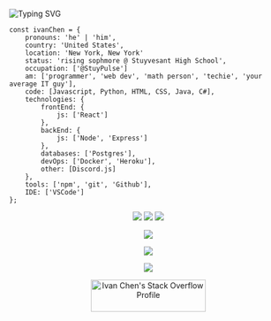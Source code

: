 ![Typing SVG](https://readme-typing-svg.herokuapp.com?font=Roboto&color=FFFFFF&size=30&vCenter=true&lines=Hi+there%2C+I'm+Ivan+Chen;%E4%BD%A0%E5%A5%BD%EF%BC%8C%E6%88%91%E5%8F%AB+Ivan+Chen;Hola%2C+soy+Ivan+Chen;%E3%81%93%E3%82%93%E3%81%AB%E3%81%A1%E3%81%AF+%E3%82%8F%E3%81%9F%E3%81%97+%E3%82%8F+Ivan+Chen;Bonjour+je+suis+Ivan+Chen;%EC%95%88%EB%85%95%ED%95%98%EC%84%B8%EC%9A%94+Ivan+Chen)

```
const ivanChen = {
    pronouns: 'he' | 'him',
    country: 'United States',
    location: 'New York, New York'
    status: 'rising sophmore @ Stuyvesant High School',
    occupation: ['@StuyPulse']
    am: ['programmer', 'web dev', 'math person', 'techie', 'your average IT guy'],
    code: [Javascript, Python, HTML, CSS, Java, C#],
    technologies: {
        frontEnd: {
            js: ['React']
        },
        backEnd: {
            js: ['Node', 'Express']
        },
        databases: ['Postgres'],
        devOps: ['Docker', 'Heroku'],
        other: [Discord.js]
    },
    tools: ['npm', 'git', 'Github'],
    IDE: ['VSCode']
};
```
<p align="center">
    <a href="https://anivanchen.github.io"><img src="https://img.shields.io/badge/My Website-red?style=for-the-badge"></a>
    <a href="https://stuy.enschool.org"><img src="https://img.shields.io/badge/Stuyvesant High School-blue?style=for-the-badge"></a>
    <a href="https://github.com/StuyPulse"><img src="https://img.shields.io/badge/StuyPulse-white?style=for-the-badge"></a>
</p>
<p align="center">
    <img src="https://github-readme-stats.vercel.app/api?username=anivanchen&count_private=true&show_icons=true&theme=dark">
</p>
<p align="center">
    <img src="https://github-readme-streak-stats.herokuapp.com/?user=anivanchen&theme=dark">
</p>
<p align="center">
    <img src="https://github-readme-stats.vercel.app/api/top-langs/?username=anivanchen&layout=compact&hide=Dockerfile&theme=dark">
</p>
<p align="center">
    <a href="https://stackoverflow.com/users/14101065/ivan-chen"><img src="https://stackoverflow.com/users/flair/14101065.png?theme=dark" width="208" height="58" alt="Ivan Chen's Stack Overflow Profile" title="Ivan Chen's Stack Overflow Profile"></a>
</p>
